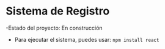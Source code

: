 <h1> Sistema de Registro </h1>

-Estado del proyecto: En construcción

- Para ejecutar el sistema, puedes usar:
```npm install react```
